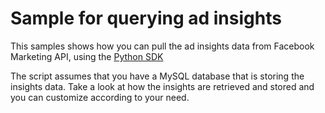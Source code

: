 # Sample for querying ad insights

This samples shows how you can pull the ad insights data from Facebook Marketing API, using the [Python SDK](https://github.com/facebook/facebook-python-ads-sdk)

The script assumes that you have a MySQL database that is storing the insights data. Take a look at how the insights are retrieved and stored and you can customize according to your need.
